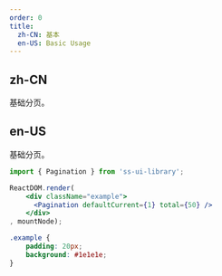 ```yaml
---
order: 0
title:
  zh-CN: 基本
  en-US: Basic Usage
---
```


## zh-CN

基础分页。

## en-US

基础分页。

```jsx
import { Pagination } from 'ss-ui-library';

ReactDOM.render(
    <div className="example">
      <Pagination defaultCurrent={1} total={50} />
    </div>
, mountNode);
```
```css
.example {
    padding: 20px;
    background: #1e1e1e;
}
```
